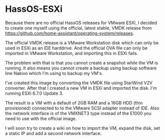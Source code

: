 # HassOS-ESXi

Because there are no official HassOS releases for VMware ESXi, I decided to create one myself using the official, latest stable, VMDK release from https://github.com/home-assistant/operating-system/releases.

The official VMDK release is a VMware Workstation disk which can only be used in ESXi as an IDE harddrive. And the official OVA file can only be imported in VMware Workstation, and importing this in ESXi fails.

The problem with that is that you cannot create a snapshot while the VM is running. It also means you cannot create a backup using backup software line Nakivo which I'm using to backup my VM's.

I've created this image by converting the VMDK file using StarWind V2V converter. After that I created a new VM in ESXi and imported the disk. I'm running ESXi 6.7.0 Update 3.

The result is a VM with a default of 2GB RAM and a 16GB HDD (thin provisioned) connected to to the VMware SCSI adapter instead of IDE. Also the network interface is of the VMXNET3 type instead of the E1000 you need to use with the official image.

I will soon try to create a wiki on how to import the VM, expand the disk, set a static IP and add a second network interface.
